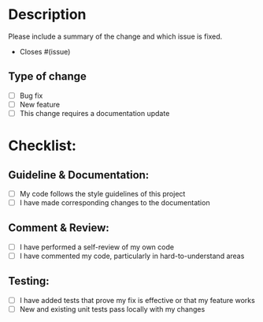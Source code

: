 # Description

Please include a summary of the change and which issue is fixed.

- Closes #(issue)

## Type of change

- [ ] Bug fix
- [ ] New feature
- [ ] This change requires a documentation update

# Checklist:

## Guideline & Documentation:

- [ ] My code follows the style guidelines of this project
- [ ] I have made corresponding changes to the documentation

## Comment & Review:

- [ ] I have performed a self-review of my own code
- [ ] I have commented my code, particularly in hard-to-understand areas

## Testing:

- [ ] I have added tests that prove my fix is effective or that my feature works
- [ ] New and existing unit tests pass locally with my changes

